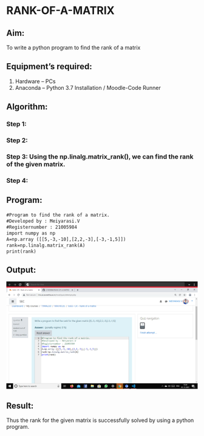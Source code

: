 # RANK-OF-A-MATRIX
## Aim:
To write a python program to find the rank of a matrix
## Equipment’s required:
1. 	Hardware – PCs
2. 	Anaconda – Python 3.7 Installation / Moodle-Code Runner
## Algorithm:
### Step 1: 
### Step 2: 
### Step 3: Using the np.linalg.matrix_rank(), we can find the rank of the given matrix.
### Step 4: 
## Program:
~~~
#Program to find the rank of a matrix.
#Developed by : Meiyarasi.V
#Registernumber : 21005984
import numpy as np
A=np.array ([[5,-3,-10],[2,2,-3],[-3,-1,5]])
rank=np.linalg.matrix_rank(A)
print(rank)
~~~
## Output:
![output](.//rk.png)
## Result:
Thus the rank for the given matrix is successfully solved by  using a python program.

